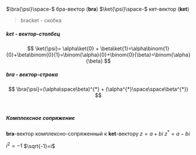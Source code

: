 
$\bra{\psi}\space-$ бра-вектор (**bra**) 
$\ket{\psi}\space-$ кет-вектор (**ket**)
> bracket - скобка

##### ket - вектор-столбец
$$
\ket{\psi}= \alpha\ket{0} + \beta\ket{1}=\alpha\binom{1}{0}+\beta\binom{0}{1}=\binom{\alpha}{0}+\binom{0}{\beta}=\binom{\alpha}{\beta}
$$

##### bra - вектор-строка
$$
\bra{\psi}=(\alpha\space\beta)^{*} + (\alpha^{*}\space\space\beta^{*})
$$
<br>

##### Комплексное сопряжение
**bra**-вектор комплексно-сопряженный к **ket**-вектору
$z=a+bi$
$z^{*}=a-bi$

$i^{2}=-1$
$\sqrt{-1}=i$